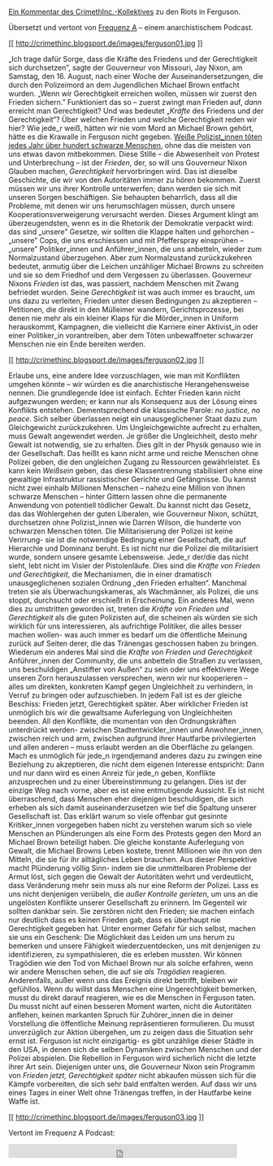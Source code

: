 [Ein Kommentar des CrimethInc.-Kollektives](/2014/08/18/feature-what-they-mean-when-they-say-peace) zu den Riots in Ferguson.

Übersetzt und vertont von [Frequenz A](http://frequenza.noblogs.org/post/2014/09/25/sendung-3ferguson-griechenland-kaempfende-gefangene-news) – einem anarchistischem Podcast.

[[ http://crimethinc.blogsport.de/images/ferguson01.jpg ]]

„Ich trage dafür Sorge, dass die Kräfte des Friedens und der Gerechtigkeit sich durchsetzen”, sagte der Gouverneur von Missouri, Jay Nixon, am Samstag, den 16. August, nach einer Woche der Auseinandersetzungen, die durch den Polizeimord an dem Jugendlichen Michael Brown entfacht wurden. „Wenn wir Gerechtigkeit erreichen wollen, müssen wir zuerst den Frieden sichern.”
Funktioniert das so – zuerst zwingt man Frieden auf, _dann_ erreicht man Gerechtigkeit? Und was bedeutet „_Kräfte_ des Friedens und der Gerechtigkeit“? Über welchen Frieden und welche Gerechtigkeit reden wir hier?
Wie jede_r weiß, hätten wir nie vom Mord an Michael Brown gehört, hätte es die Krawalle in Ferguson nicht gegeben. [Weiße Polizist_innen töten jedes Jahr über hundert schwarze Menschen](http://www.usatoday.com/story/news/nation/2014/08/14/police-killings-data/14060357), ohne das die meisten von uns etwas davon mitbekommen. Diese Stille – die Abwesenheit von Protest und Unterbrechung – ist der _Frieden_, der, so will uns Gouverneur Nixon Glauben machen, _Gerechtigkeit_ hervorbringen wird.
Das ist dieselbe Geschichte, die wir von den Autoritäten immer zu hören bekommen. Zuerst müssen wir uns ihrer Kontrolle unterwerfen; dann werden sie sich mit unseren Sorgen beschäftigen. Sie behaupten beharrlich, dass all die Probleme, mit denen wir uns herumschlagen müssen, durch unsere Kooperationsverweigerung verursacht werden. Dieses Argument klingt am überzeugendsten, wenn es in die Rhetorik der Demokratie verpackt wird: das sind „unsere” Gesetze, wir sollten die Klappe halten und gehorchen – „unsere” Cops, die uns erschiessen und mit Pfefferspray einsprühen – „unsere” Politiker_innen und Anführer_innen, die uns anbetteln, wieder zum Normalzustand überzugehen.
Aber zum Normalzustand zurückzukehren bedeutet, anmutig über die Leichen unzähliger Michael Browns zu schreiten und sie so dem Friedhof und dem Vergessen zu überlassen.
Gouverneur Nixons _Frieden_ ist das, was passiert, nachdem Menschen mit Zwang befriedet wurden. Seine _Gerechtigkeit_ ist was auch immer es braucht, um uns dazu zu verleiten, Frieden unter diesen Bedingungen zu akzeptieren – Petitionen, die direkt in den Mülleimer wandern, Gerichtsprozesse, bei denen nie mehr als ein kleiner Klaps für die Mörder_innen in Uniform herauskommt, Kampagnen, die vielleicht die Karriere einer Aktivist_in oder einer Politiker_in vorantreiben, aber dem Töten unbewaffneter schwarzer Menschen nie ein Ende bereiten werden.

[[ http://crimethinc.blogsport.de/images/ferguson02.jpg ]]

Erlaube uns, eine andere Idee vorzuschlagen, wie man mit Konflikten umgehen könnte – wir würden es die anarchistische Herangehensweise nennen. Die grundlegende Idee ist einfach. Echter Frieden kann nicht aufgezwungen werden; er kann nur als Konsequenz aus der Lösung eines Konflikts entstehen. Dementsprechend die klassische Parole: _no justice, no peace_.
Sich selber überlassen neigt ein unausgeglichener Staat dazu zum Gleichgewicht zurückzukehren. Um Ungleichgewichte aufrecht zu erhalten, muss Gewalt angewendet werden. Je größer die Ungleichheit, desto mehr Gewalt ist notwendig, sie zu erhalten. Dies gilt in der Physik genauso wie in der Gesellschaft.
Das heißt es kann nicht arme und reiche Menschen ohne Polizei geben, die den ungleichen Zugang zu Ressourcen gewährleistet. Es kann kein _Weißsein_ geben, das diese Klassentrennung stabilisiert ohne eine gewaltige Infrastruktur rassistischer Gerichte und Gefängnisse. Du kannst nicht zwei einhalb Millionen Menschen – nahezu eine Million von ihnen schwarze Menschen – hinter Gittern lassen ohne die permanente Anwendung von potentiell tödlicher Gewalt. Du kannst nicht das Gesetz, das das Wohlergehen der guten Liberalen, wie Gouverneur Nixon, schützt, durchsetzen ohne Polizist_innen wie Darren Wilson, die hunderte von schwarzen Menschen töten.
Die Militarisierung der Polizei ist keine Verirrung- sie ist die notwendige Bedingung einer Gesellschaft, die auf Hierarchie und Dominanz beruht. Es ist nicht nur die Polizei die militarisiert wurde, sondern unsere gesamte Lebensweise. Jede_r der/die das nicht sieht, lebt nicht im Visier der Pistolenläufe. Dies sind die _Kräfte von Frieden und Gerechtigkeit_, die Mechanismen, die in einer dramatisch unausgeglichenen sozialen Ordnung „den Frieden erhalten“.
Manchmal treten sie als Überwachungskameras, als Wachmänner, als Polizei, die uns stoppt, durchsucht oder erschießt in Erscheinung. Ein anderes Mal, wenn dies zu umstritten geworden ist, treten die _Kräfte von Frieden und Gerechtigkeit_ als die guten Polizisten auf, die scheinen als würden sie sich wirklich für uns interessieren, als aufrichtige Politiker, die alles besser machen wollen- was auch immer es bedarf um die öffentliche Meinung zurück auf Seiten derer, die das Tränengas geschossen haben zu bringen. Wiederum ein anderes Mal sind die _Kräfte von Frieden und Gerechtigkeit_ Anführer_innen der Community, die uns anbetteln die Straßen zu verlassen, uns beschuldigen „Anstifter von Außen“ zu sein oder uns effektivere Wege unseren Zorn herauszulassen versprechen, wenn wir nur kooperieren – alles um direkten, konkreten Kampf gegen Ungleichheit zu verhindern, in Verruf zu bringen oder aufzuschieben. In jedem Fall ist es der gleiche Beschiss: Frieden jetzt, Gerechtigkeit später.
Aber wirklicher Frieden ist unmöglich bis wir die gewaltsame Auferlegung von Ungleichheiten beenden. All den Konflikte, die momentan von den Ordnungskräften unterdrückt werden- zwischen Stadtentwickler_innen und Anwohner_innen, zwischen reich und arm, zwischen aufgrund ihrer Hautfarbe privilegierten und allen anderen – muss erlaubt werden an die Oberfläche zu gelangen. Mach es unmöglich für jede_n irgendjemand anderes dazu zu zwingen eine Beziehung zu akzeptieren, die nicht dem eigenen Interesse entspricht: Dann und nur dann wird es einen Anreiz für jede_n geben, Konflikte anzusprechen und zu einer Übereinstimmung zu gelangen.
Dies ist der einzige Weg nach vorne, aber es ist eine entmutigende Aussicht. Es ist nicht überraschend, dass Menschen eher diejenigen beschuldigen, die sich erheben als sich damit auseinanderzusetzen wie tief die Spaltung unserer Gesellschaft ist. Das erklärt warum so viele offenbar gut gesinnte Kritiker_innen vorgegeben haben nicht zu verstehen warum sich so viele Menschen an Plünderungen als eine Form des Protests gegen den Mord an Michael Brown beteiligt haben. Die gleiche konstante Auferlegung von Gewalt, die Michael Browns Leben kostete, trennt Millionen wie ihn von den Mitteln, die sie für ihr alltägliches Leben brauchen. Aus dieser Perspektive macht Plünderung völlig Sinn- indem sie die unmittelbaren Probleme der Armut löst, sich gegen die Gewalt der Autoritäten wehrt und verdeutlicht, dass Veränderung mehr sein muss als nur eine Reform der Polizei.
Lass es uns nicht denjenigen verübeln, die _außer Kontrolle gerieten_, um uns an die ungelösten Konflikte unserer Gesellschaft zu erinnern. Im Gegenteil wir sollten dankbar sein. Sie zerstören nicht den Frieden; sie machen einfach nur deutlich dass es keinen Frieden gab, dass es überhaupt nie Gerechtigkeit gegeben hat. Unter enormer Gefahr für sich selbst, machen sie uns ein Geschenk: Die Möglichkeit das Leiden um uns herum zu bemerken und unsere Fähigkeit wiederzuentdecken, uns mit denjenigen zu identifizieren, zu sympathisieren, die es erleben mussten.
Wir können Tragödien wie den Tod von Michael Brown nur als solche erfahren, wenn wir andere Menschen sehen, die auf sie _als Tragödien_ reagieren. Anderenfalls, außer wenn uns das Ereignis direkt betrifft, bleiben wir gefühllos. Wenn du willst dass Menschen eine Ungerechtigkeit bemerken, musst du direkt darauf reagieren, wie es die Menschen in Ferguson taten. Du musst nicht auf einen besseren Moment warten, nicht die Autoritäten anflehen, keinen markanten Spruch für Zuhörer_innen die in deiner Vorstellung die öffentliche Meinung repräsentieren formulieren. Du musst unverzüglich zur Aktion übergehen, um zu zeigen dass die Situation sehr ernst ist.
Ferguson ist nicht einzigartig- es gibt unzählige dieser Städte in den USA, in denen sich die selben Dynamiken zwischen Menschen und der Polizei abspielen. Die Rebellion in Ferguson wird sicherlich nicht die letzte ihrer Art sein. Diejenigen unter uns, die Gouverneur Nixon sein Programm von _Frieden jetzt, Gerechtigkeit später_ nicht abkaufen müssen sich für die Kämpfe vorbereiten, die sich sehr bald entfalten werden. Auf dass wir uns eines Tages in einer Welt ohne Tränengas treffen, in der Hautfarbe keine Waffe ist.

[[ http://crimethinc.blogsport.de/images/ferguson03.jpg ]]

Vertont im Frequenz A Podcast:

<iframe src="https://archive.org/embed/FrequenzA-DritteSendung" width="450" height="27" frameborder="0" allowfullscreen></iframe>
